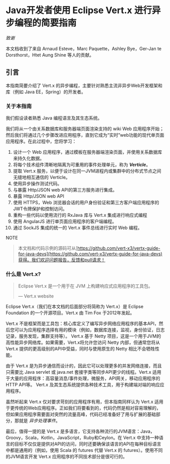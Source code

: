 # Java开发者使用 Eclipse Vert.x 进行异步编程的简要指南

*致谢*
 
本文档收到了来自 Arnaud Esteve，Marc Paquette，Ashley Bye，Ger-Jan te Dorsthorst，Htet Aung Shine 等人的贡献。

## 引言

本指南简要介绍了 Vert.x 的异步编程，主要针对熟悉主流非异步Web开发框架和库（例如 Java EE，Spring）的开发者。

### 关于本指南

我们假设读者熟悉 Java 编程语言及其生态系统。

我们将从一个由关系数据库和服务器端页面渲染支持的 wiki Web 应用程序开始；然后我们将通过几个步骤改进应用程序，直到它成为“实时”web功能的现代单页面应用程序。在此过程中，您将学习：

1. 设计一个 Web 应用程序，通过模板在服务器端渲染页面，并使用关系数据库来持久化数据。
2. 将每个技术组件清晰地隔离为可重用的事件处理单元，称为 ***Verticle***。
3. 提取 Vert.x 服务，以便于设计在同一JVM进程内或集群中的分布式节点之间无缝地相互通信的 Verticle。
4. 使用异步操作测试代码。
5. 与暴露 Http/JSON web API的第三方服务进行集成。
6. 暴露 Http/JSON web API
7. 使用 HTTPS，Web 浏览器会话的用户身份验证和第三方客户端应用程序的JWT令牌保护和控制访问。
8. 重构一些代码以使用流行的 RxJava 库与 Vert.x 集成进行响应式编程
9. 使用 AngularJS 进行单页面应用程序的客户端编程。
10. 通过 SockJS 集成的统一的 Vert.x 事件总线进行实时 Web 编程。

NOTE
> 本文档和代码示例的源码可从[https://github.com/vert-x3/vertx-guide-for-java-devs](https://github.com/vert-x3/vertx-guide-for-java-devs)获得。我们欢迎问题报告，反馈和pull请求！

### 什么是 Vert.x?
> Eclipse Vert.x 是一个用于在 JVM 上构建响应式应用程序的工具包。
> 
> — Vert.x website

Eclipse Vert.x（我们在本文档的后面部分将简称为 Vert.x）是 Eclipse Foundation 的一个开源项目。Vert.x 由 Tim Fox 于2012年发起。

Vert.x 不是框架而是工具包：核心库定义了编写异步网络应用程序的基本API，然后您可以为应用程序选择有用的模块（例如，数据库连接，监视，身份验证，日志记录，服务发现，集群支持等）。 Vert.x 基于 Netty 项目，这是一个用于JVM的高性能异步网络库。如果需要，Vert.x将允许您访问 Netty 内部，但通常您将从 Vert.x 提供的更高级别的API中受益，同时与使用原生的 Netty 相比不会牺牲性能。

由于 Vert.x 是为异步通信而设计的，因此它可以处理更多的并发网络连接，而且只需要比 Java servlet 或 java.net 套接字类等同步API更少的线程。Vert.x 适用于大量的应用程序：高容量消息/事件处理，微服务，API网关，移动应用程序的HTTP API等。 Vert.x 及其生态系统提供各种技术工具，用于构建端对端的响应应用程序。

虽然听起来 Vert.x 仅对要求苛刻的应用程序有用，但本指南同样认为 Vert.x 适用于更传统的Web应用程序。正如我们将要看到的，代码仍然是相对容易理解的，但如果应用程序需要面对突然的流量高峰，代码已经准备好了用与扩展的基础部分，那就是 *异步处理事件*。

最后，值得一提的是 Vert.x 是多语言，它支持各种流行的JVM语言：Java，Groovy，Scala，Kotlin，JavaScript，Ruby和Ceylon。在 Vert.x 中支持一种语言的目标不仅仅是提供对API的访问，同时还要确保该语言的API在每种目标语言中都是通用的（例如，使用 Scala 的 futures 代替 Vert.x 的 futures）。使用不同的JVM语言开发 Vert.x 应用程序的不同技术部分是很可行的。
